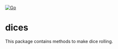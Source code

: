 [![Go](https://github.com/VKoptev/dices/actions/workflows/go.yml/badge.svg)](https://github.com/VKoptev/dices/actions/workflows/go.yml)

# dices

This package contains methods to make dice rolling.
